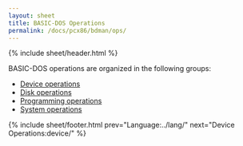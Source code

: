 ```yaml
---
layout: sheet
title: BASIC-DOS Operations
permalink: /docs/pcx86/bdman/ops/
---
```


{% include sheet/header.html %}

BASIC-DOS operations are organized in the following groups:

- [Device operations](device/)
- [Disk operations](disk/)
- [Programming operations](program/)
- [System operations](system/)

{% include sheet/footer.html prev="Language:../lang/" next="Device Operations:device/" %}
